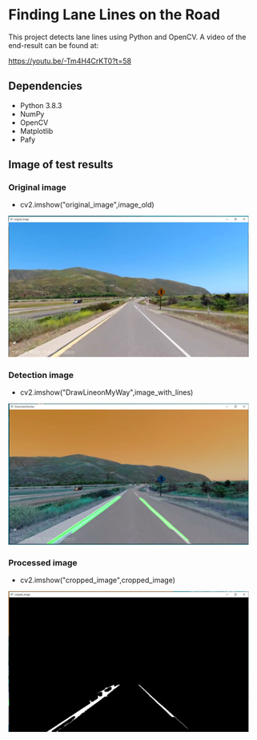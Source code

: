 # Finding Lane Lines on the Road

This project detects lane lines using Python and OpenCV. A video of the end-result can be found at:

https://youtu.be/-Tm4H4CrKT0?t=58


## Dependencies
* Python 3.8.3
* NumPy
* OpenCV
* Matplotlib
* Pafy

    
    
## Image of test results
### Original image
* cv2.imshow("original_image",image_old)
<img src="https://github.com/moonseobHwang/OpenCV_Python/blob/main/Github_img/Original_image.JPG" width="480" alt="Combined Image" />

### Detection image
* cv2.imshow("DrawLineonMyWay",image_with_lines)
<img src="https://github.com/moonseobHwang/OpenCV_Python/blob/main/Github_img/DrawLineimMyWay.JPG" width="480" alt="Combined Image" />

### Processed image
* cv2.imshow("cropped_image",cropped_image)
<img src="https://github.com/moonseobHwang/OpenCV_Python/blob/main/Github_img/cropped_image1.JPG" width="480" alt="Combined Image" />

